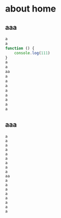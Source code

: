 # about home

## aaa

``` js
a
a
function () {
	console.log(111)
}
a
a
aa
a
a
a
a
a
a
a
a
```

## aaa

```
a
a
a
a
a
a
a
a
a
aa
a
a
a
a
a
a
a
a
```
